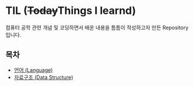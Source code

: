 # TIL (~~Today~~Things I learnd)
컴퓨터 공학 관련 개념 및 코딩하면서 배운 내용을 틈틈이 작성하고자 만든 Repository입니다.


## 목차
- [언어 (Language)](https://github.com/kangbumkyu/TIL/tree/main/language)
- [자료구조 (Data Structure)](https://github.com/kangbumkyu/TIL/tree/main/datastructure)
